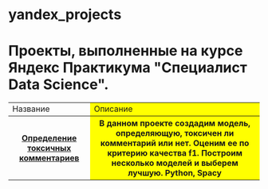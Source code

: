 # yandex_projects
<h1>Проекты, выполненные на курсе Яндекс Практикума "Специалист Data Science".</h1>

<table>
  <tr>
    <td>Название</td>
    <td style="background-color: yellow">Описание</td>
  </tr>
  <tr>
    <th><a href='Toxic comments/toxic_comments.ipynb'>Определение токсичных комментариев</a></th>
    <th style="background-color: yellow">В данном проекте создадим модель, определяющую, токсичен ли комментарий или нет. Оценим ее по критерию качества f1. Построим несколько моделей и выберем лучшую. Python, Spacy</th>
  </tr>
</table>
